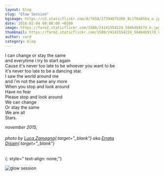 ```yaml
---
layout: blog
slug: "Glow Session"
bgimage: https://c5.staticflickr.com/8/7658/27394875260_8c1f0a85ba_o.jpg
date: 2016-02-04 00:00:00 +0100
image: https://farm2.staticflickr.com/1580/24141554224_584b4b917d_k.jpg
thumbnail: https://farm2.staticflickr.com/1580/24141554224_584b4b917d_k.jpg
author: cwrd
category: blog
---
```


I can change or stay the same  
and everytime i try to start again  
Cause it's never too late to be whoever you want to be  
it's never too late to be a dancing star.  
I saw the world around me  
and i'm not the same any more  
When you stop and look around  
Have no fear  
Please stop and look around  
We can change  
Or stay the same  
We are all  
Stars.

*november 2015,* 
###### photo by [Luca Zamagna](https://www.flickr.com/photos/lucazamagna/){:target="_blank"} aka [Errata Disain](http://erratadisain.tumblr.com/){:target="_blank"}
{: style=" text-align: none;"}


![glow session](https://farm2.staticflickr.com/1580/24141554224_584b4b917d_k.jpg)